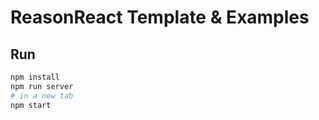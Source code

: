 # ReasonReact Template & Examples

## Run

```sh
npm install
npm run server
# in a new tab
npm start
```

